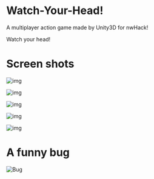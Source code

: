 # Watch-Your-Head!

A multiplayer action game made by Unity3D for nwHack!

Watch your head! 

# Screen shots

![img](Images/1.jpg)

![img](Images/2.jpg)

![img](Images/3.jpg)

![img](Images/4.jpg)

![img](Images/5.jpg)

# A funny bug

![Bug](Images/Bug.gif)
